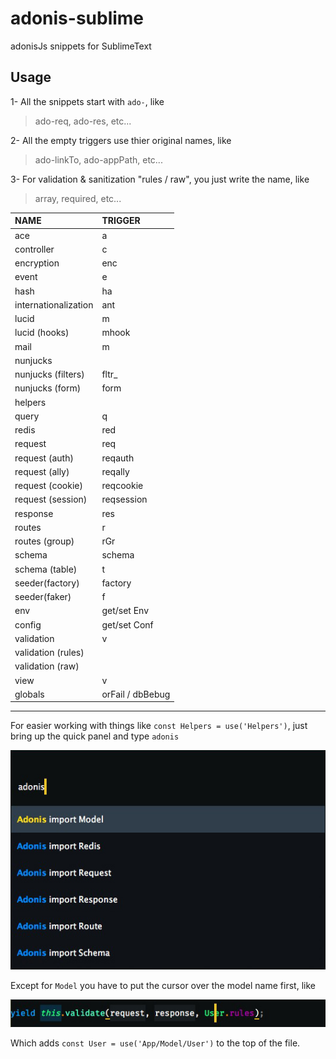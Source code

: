 # adonis-sublime
adonisJs snippets for SublimeText

## Usage

1- All the snippets start with `ado-`, like 
> ado-req, ado-res, etc...

2- All the empty triggers use thier original names, like 
> ado-linkTo, ado-appPath, etc...

3- For validation & sanitization "rules / raw", you just write the name, like
> array, required, etc...

| NAME                 | TRIGGER          |
|:---------------------|:-----------------|
| ace                  | a                |
| controller           | c                |
| encryption           | enc              |
| event                | e                |
| hash                 | ha               |
| internationalization | ant              |
| lucid                | m                |
| lucid (hooks)        | mhook            |
| mail                 | m                |
| nunjucks             |                  |
| nunjucks (filters)   | fltr_            |
| nunjucks (form)      | form             |
| helpers              |                  |
| query                | q                |
| redis                | red              |
| request              | req              |
| request (auth)       | reqauth          |
| request (ally)       | reqally          |
| request (cookie)     | reqcookie        |
| request (session)    | reqsession       |
| response             | res              |
| routes               | r                |
| routes (group)       | rGr              |
| schema               | schema           |
| schema (table)       | t                |
| seeder(factory)      | factory          |
| seeder(faker)        | f                |
| env                  | get/set Env      |
| config               | get/set Conf     |
| validation           | v                |
| validation (rules)   |                  |
| validation (raw)     |                  |
| view                 | v                |
| globals              | orFail / dbBebug |

---

For easier working with things like `const Helpers = use('Helpers')`, just bring up the quick panel and type `adonis`

![Import](./import.jpg)

Except for `Model` you have to put the cursor over the model name first, like

![Import](./model.jpg)

Which adds `const User = use('App/Model/User')` to the top of the file.

